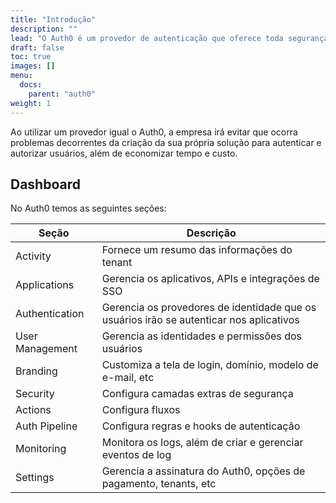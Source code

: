 ```yaml
---
title: "Introdução"
description: ""
lead: "O Auth0 é um provedor de autenticação que oferece toda segurança para sua aplicação de uma maneira simples, customizável e, dependendo da demanda, de graça."
draft: false
toc: true
images: []
menu:
  docs:
    parent: "auth0"
weight: 1
---
```


Ao utilizar um provedor igual o Auth0, a empresa irá evitar que ocorra problemas decorrentes da criação da sua própria solução para autenticar e autorizar usuários, além de economizar tempo e custo.

## Dashboard

No Auth0 temos as seguintes seções:

| **Seção**       | **Descrição**                                                                           |
| --------------- | --------------------------------------------------------------------------------------- |
| Activity        | Fornece um resumo das informações do tenant                                             |
| Applications    | Gerencia os aplicativos, APIs e integrações de SSO                                      |
| Authentication  | Gerencia os provedores de identidade que os usuários irão se autenticar nos aplicativos |
| User Management | Gerencia as identidades e permissões dos usuários                                       |
| Branding        | Customiza a tela de login, domínio, modelo de e-mail, etc                               |
| Security        | Configura camadas extras de segurança                                                   |
| Actions         | Configura fluxos                                                                        |
| Auth Pipeline   | Configura regras e hooks de autenticação                                                |
| Monitoring      | Monitora os logs, além de criar e gerenciar eventos de log                              |
| Settings        | Gerencia a assinatura do Auth0, opções de pagamento, tenants, etc                       |
